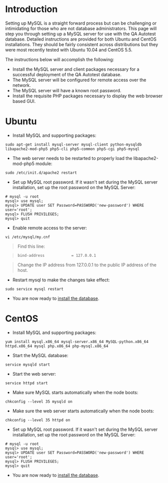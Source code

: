 # Introduction #

Setting up MySQL is a straight forward process but can be challenging or intimidating for those who are not database administrators.  This page will step you through setting up a MySQL server for use with the QA Autotest database.  Detailed instructions are provided for both Ubuntu and CentOS installations.  They should be fairly consistent across distributions but they were most recently tested with Ubuntu 10.04 and CentOS 5.5.

The instructions below will accomplish the following:
  * Install the MySQL server and client packages necessary for a successful deployment of the QA Autotest database.
  * The MySQL server will be configured for remote access over the network.
  * The MySQL server will have a known root password.
  * Install the requisite PHP packages necessary to display the web browser based GUI.

# Ubuntu #

  * Install MySQL and supporting packages:
```
sudo apt-get install mysql-server mysql-client python-mysqldb libapache2-mod-php5 php5-cli php5-common php5-cgi php5-mysql
```

  * The web server needs to be restarted to properly load the libapache2-mod-php5 module:
```
sudo /etc/init.d/apache2 restart
```

  * Set up MySQL root password.  If it wasn't set during the MySQL server installation, set up the root password on the MySQL Server:
```
# mysql -u root
mysql> use mysql;
mysql> UPDATE user SET Password=PASSWORD('new-password') WHERE user='root';
mysql> FLUSH PRIVILEGES;
mysql> quit
```

  * Enable remote access to the server:
```
vi /etc/mysql/my.cnf
```
> Find this line:

> `bind-address            = 127.0.0.1`

> Change the IP address from 127.0.0.1 to the public IP address of the host.

  * Restart mysql to make the changes take effect:
```
sudo service mysql restart
```

  * You are now ready to [install the database](http://code.google.com/p/qaautotest/wiki/InstallDatabase).


# CentOS #

  * Install MySQL and supporting packages:
```
yum install mysql.x86_64 mysql-server.x86_64 MySQL-python.x86_64 httpd.x86_64 mysql php.x86_64 php-mysql.x86_64
```

  * Start the MySQL database:
```
service mysqld start
```

  * Start the web server:
```
service httpd start
```

  * Make sure MySQL starts automatically when the node boots:
```
chkconfig --level 35 mysqld on
```

  * Make sure the web server starts automatically when the node boots:
```
chkconfig --level 35 httpd on
```

  * Set up MySQL root password.  If it wasn't set during the MySQL server installation, set up the root password on the MySQL Server:
```
# mysql -u root
mysql> use mysql;
mysql> UPDATE user SET Password=PASSWORD('new-password') WHERE user='root';
mysql> FLUSH PRIVILEGES;
mysql> quit
```

  * You are now ready to [install the database](http://code.google.com/p/qaautotest/wiki/InstallDatabase).